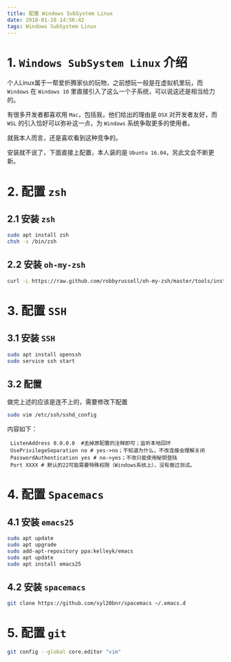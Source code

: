 ```yaml
---
title: 配置 Windows SubSystem Linux
date: 2018-01-28 14:56:42
tags: Windows SubSystem Linux
---
```


# 1. `Windows SubSystem Linux` 介绍

个人Linux属于一帮爱折腾家伙的玩物，之前想玩一般是在虚拟机里玩，而`Windows` 在 `Windows 10` 里直接引入了这么一个子系统，可以说这还是相当给力的。

有很多开发者都喜欢用 `Mac`，包括我，他们给出的理由是 `OSX` 对开发者友好，而 `WSL` 的引入恰好可以弥补这一点，为 `Windows` 系统争取更多的使用者。

就我本人而言，还是喜欢看到这种竞争的。

安装就不说了，下面直接上配置，本人装的是 `Ubuntu 16.04`，另此文会不断更新。

# 2. 配置 `zsh`

## 2.1 安装 `zsh`

``` bash
sudo apt install zsh
chsh -s /bin/zsh
```

## 2.2 安装 `oh-my-zsh`

``` bash
curl -L https://raw.github.com/robbyrussell/oh-my-zsh/master/tools/install.sh | sh
```
# 3. 配置 `SSH`

## 3.1 安装 `SSH`

``` bash
sudo apt install openssh
sudo service ssh start
```

## 3.2 配置

做完上述的应该是连不上的，需要修改下配置

```bash
sudo vim /etc/ssh/sshd_config
```

内容如下：

```
 ListenAddress 0.0.0.0  #去掉原配置的注释即可；监听本地回环
 UsePrivilegeSeparation no # yes->no；不知道为什么，不改连接会理解关闭
 PasswordAuthentication yes # no->yes；不改只能使用秘钥登陆
 Port XXXX # 默认的22可能需要特殊权限（Windows系统上），没有做过测试。
```

# 4. 配置 `Spacemacs`

## 4.1 安装 `emacs25`

``` bash
sudo apt update
sudo apt upgrade
sudo add-apt-repository ppa:kelleyk/emacs
sudo apt update
sudo apt install emacs25
```

## 4.2 安装 `spacemacs`

``` bash
git clone https://github.com/syl20bnr/spacemacs ~/.emacs.d
```

# 5. 配置 `git`

``` bash
git config --global core.editor "vim"
```